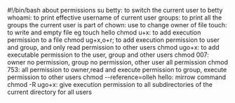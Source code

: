 #!/bin/bash
about permissions
su betty: to switch the current user to betty
whoami: to print effective username of current user
groups: to print all the groups the current user is part of
chown: use to change owner of file
touch: to write and empty file eg touch hello
chmod u+x: to add execution permission to a file
chmod ug+x,o+r; to add execution permission to user and group, and only read permission to other users
chmod ugo+x: to add executable permission to the user, group and other users
chmod 007: owner no permission, group no permission, other user  all permission
chmod 753: all permission to owner,read and execute permission to group, execute permission to other users
chmod --reference=olleh hello: mirrow command
chmod -R ugo+x: give execution permission to all subdirectories of the current directory for all users
